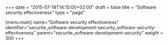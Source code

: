 +++
date = "2015-07-18T14:15:00+02:00"
draft = false
title = "Software security effectiveness"
type = "page"

[menu.main]
name="Software security effectiveness"
identifier="securite_software-development-security_software-security-effectiveness"
parent="securite_software-development-security"
weight = 300
+++